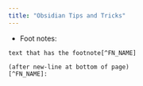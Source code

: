 ```yaml
---
title: "Obsidian Tips and Tricks"
---
```

- Foot notes:
``` 
text that has the footnote[^FN_NAME]

(after new-line at bottom of page)
[^FN_NAME]: 
```